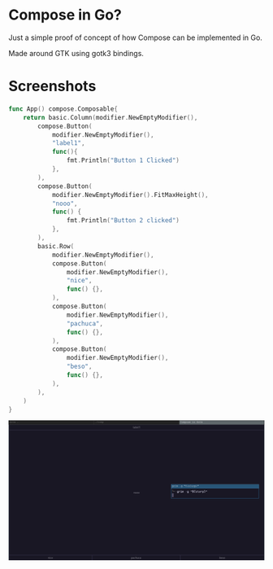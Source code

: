 # Compose in Go?

Just a simple proof of concept of how Compose can be implemented in Go.

Made around GTK using gotk3 bindings.

# Screenshots

```go
func App() compose.Composable{
	return basic.Column(modifier.NewEmptyModifier(), 
		compose.Button(
			modifier.NewEmptyModifier(), 
			"label1", 
			func(){
				fmt.Println("Button 1 Clicked")
			},
		),
		compose.Button(
			modifier.NewEmptyModifier().FitMaxHeight(), 
			"nooo", 
			func() {
				fmt.Println("Button 2 clicked")
			},
		),
		basic.Row(
			modifier.NewEmptyModifier(), 
			compose.Button(
				modifier.NewEmptyModifier(), 
				"nice", 
				func() {},
			), 
			compose.Button(
				modifier.NewEmptyModifier(), 
				"pachuca", 
				func() {},
			), 
			compose.Button(
				modifier.NewEmptyModifier(), 
				"beso", 
				func() {},
			), 
		),
	)
}
```

![Example of gompose.](https://github.com/miiky976/gompose/blob/master/images/example.png)

